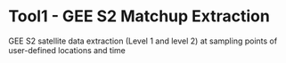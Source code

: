 # Tool1 - GEE S2 Matchup Extraction

GEE S2 satellite data extraction (Level 1 and level 2) at sampling points of user-defined locations and time 

